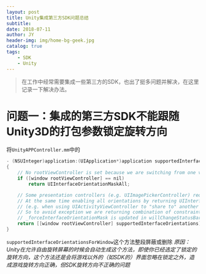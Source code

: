 ```yaml
---
layout: post
title: Unity集成第三方SDK问题总结
subtitle: 
date: 2018-07-11
author: JY
header-img: img/home-bg-geek.jpg
catalog: true
tags: 
    - SDK
    - Unity
---
```

> 在工作中经常需要集成一些第三方的SDK，也出了挺多问题并解决，在这里记录一下解决办法。

# 问题一：集成的第三方SDK不能跟随Unity3D的打包参数锁定旋转方向

将`UnityAPPController.mm`中的

```Objective-C
- (NSUInteger)application:(UIApplication*)application supportedInterfaceOrientationsForWindow:(UIWindow*)window
{
    // No rootViewController is set because we are switching from one view controller to another, all orientations should be enabled
    if ([window rootViewController] == nil)
        return UIInterfaceOrientationMaskAll;

    // Some presentation controllers (e.g. UIImagePickerController) require portrait orientation and will throw exception if it is not supported.
    // At the same time enabling all orientations by returning UIInterfaceOrientationMaskAll might cause unwanted orientation change
    // (e.g. when using UIActivityViewController to "share to" another application, iOS will use supportedInterfaceOrientations to possibly reorient).
    // So to avoid exception we are returning combination of constraints for root view controller and orientation requested by iOS.
    // _forceInterfaceOrientationMask is updated in willChangeStatusBarOrientation, which is called if some presentation controller insists on orientation change.
    return [[window rootViewController] supportedInterfaceOrientations] | _forceInterfaceOrientationMask;
}
```

`supportedInterfaceOrientationsForWindow`这个方法整段屏蔽或删除
_原因：Unity在允许自由旋转屏幕的时候会自动生成这个方法，即使你已经选定了锁定的旋转方向，这个方法还是会将游戏以外的（如SDK的）界面忽略在锁定之外，造成游戏旋转方向正确，但SDK旋转方向不正确的问题_

